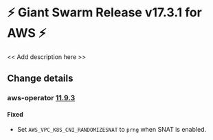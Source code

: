 # :zap: Giant Swarm Release v17.3.1 for AWS :zap:

<< Add description here >>

## Change details


### aws-operator [11.9.3](https://github.com/giantswarm/aws-operator/releases/tag/v11.9.3)

#### Fixed
- Set `AWS_VPC_K8S_CNI_RANDOMIZESNAT` to `prng` when SNAT is enabled.



